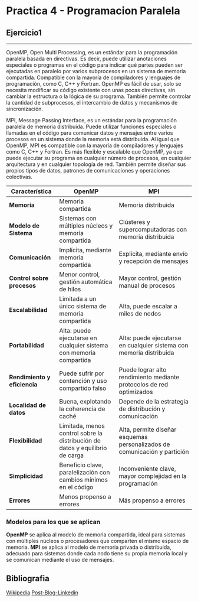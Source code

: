 # Practica 4 - Programacion Paralela
## Ejercicio1
***

OpenMP, Open Multi Processing, es un estándar para la programación paralela basada en directivas. Es decir, puede utilizar anotaciones especiales o programas en el código para indicar qué partes pueden ser ejecutadas en paralelo por varios subprocesos en un sistema de memoria compartida. Compatible con la mayoría de compiladores y lenguajes de programación, como C, C++ y Fortran. OpenMP es fácil de usar, solo se necesita modificar su código existente con unas pocas directivas, sin cambiar la estructura o la lógica de su programa. También permite controlar la cantidad de subprocesos, el intercambio de datos y mecanismos de sincronización.

MPI, Message Passing Interface, es un estándar para la programación paralela de memoria distribuida. Puede utilizar funciones especiales o llamadas en el código para comunicar datos y mensajes entre varios procesos en un sistema donde la memoria está distribuida. Al igual que OpenMP, MPI es compatible con la mayoría de compiladores y lenguajes como C, C++ y Fortran. Es más flexible y escalable que OpenMP, ya que puede ejecutar su programa en cualquier número de procesos, en cualquier arquitectura y en cualquier topología de red. También permite diseñar sus propios tipos de datos, patrones de comunicaciones y operaciones colectivas.

| **Característica**               | **OpenMP**                                                        | **MPI**                                                         |
|----------------------------------|-------------------------------------------------------------------|-----------------------------------------------------------------|
| **Memoria**                      | Memoria compartida                                                | Memoria distribuida                                             |
| **Modelo de Sistema**            | Sistemas con múltiples núcleos y memoria compartida               | Clústeres y supercomputadoras con memoria distribuida           |
| **Comunicación**                 | Implícita, mediante memoria compartida                            | Explícita, mediante envío y recepción de mensajes                |
| **Control sobre procesos**       | Menor control, gestión automática de hilos                        | Mayor control, gestión manual de procesos                        |
| **Escalabilidad**                | Limitada a un único sistema de memoria compartida                 | Alta, puede escalar a miles de nodos                             |
| **Portabilidad**                 | Alta: puede ejecutarse en cualquier sistema con memoria compartida| Alta: puede ejecutarse en cualquier sistema con memoria distribuida |
| **Rendimiento y eficiencia**     | Puede sufrir por contención y uso compartido falso                | Puede lograr alto rendimiento mediante protocolos de red optimizados |
| **Localidad de datos**           | Buena, explotando la coherencia de caché                          | Depende de la estrategia de distribución y comunicación           |
| **Flexibilidad**                 | Limitada, menos control sobre la distribución de datos y equilibrio de carga | Alta, permite diseñar esquemas personalizados de comunicación y partición |
| **Simplicidad**                  | Beneficio clave, paralelización con cambios mínimos en el código  | Inconveniente clave, mayor complejidad en la programación         |
| **Errores**                      | Menos propenso a errores                                          | Más propenso a errores                                           |

### Modelos para los que se aplican

**OpenMP** se aplica al modelo de memoria compartida, ideal para sistemas con múltiples núcleos o procesadores que comparten el mismo espacio de memoria. **MPI** se aplica al modelo de memoria privada o distribuida, adecuado para sistemas donde cada nodo tiene su propia memoria local y se comunican mediante el uso de mensajes.

## Bibliografia
[Wikipedia](https://es.wikipedia.org/wiki/OpenMP)
[Post-Blog-Linkedin](https://www.linkedin.com/advice/0/what-pros-cons-using-openmp-vs-mpi-shared?lang=es&originalSubdomain=es)
